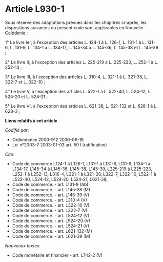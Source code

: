 # Article L930-1

Sous réserve des adaptations prévues dans les chapitres ci-après, les dispositions suivantes du présent code sont applicables
en Nouvelle-Calédonie :

1° Le livre Ier, à l'exception des articles L. 124-1 à L. 126-1, L. 131-1 à L. 131-6, L. 131-9, L. 134-1 à L. 134-17, L.
145-34 à L. 145-36, L. 145-38 et L. 145-39 ;

2° Le livre II, à l'exception des articles L. 225-219 à L. 225-223, L. 252-1 à L. 252-13 ;

3° Le livre III, à l'exception des articles L. 310-4, L. 321-1 à L. 321-38, L. 322-7 et L. 322-10 ;

4° Le livre V, à l'exception des articles L. 522-1 à L. 522-40, L. 524-12, L. 524-20 et L. 524-21 ;

5° Le livre VI, à l'exception des articles L. 621-38, L. 621-132 et L. 628-1 à L. 628-3 ;

**Liens relatifs à cet article**

_Codifié par_:

  - Ordonnance 2000-912 2000-09-18
  - Loi n°2003-7 2003-01-03 art. 50 I (ratification)

_Cite_:

  - Code de commerce L124-1 à L126-1, L131-1 à L131-6, L131-9, L134-1 à L134-17, L145-34 à L145-36, L145-38, L145-39, L225-219 à L225-223, L252-1 à L252-13, L310-4, L321-1 à L321-38, L322-7, L322-10, L522-1 à L522-40, L524-12, L524-20, L524-21, L621-38,
  - Code de commerce. - art. L131-9 (Ab)
  - Code de commerce. - art. L145-38 (M)
  - Code de commerce. - art. L145-39 (V)
  - Code de commerce. - art. L310-4 (V)
  - Code de commerce. - art. L322-10 (V)
  - Code de commerce. - art. L322-7 (V)
  - Code de commerce. - art. L524-12 (V)
  - Code de commerce. - art. L524-20 (V)
  - Code de commerce. - art. L524-21 (V)
  - Code de commerce. - art. L621-132 (M)
  - Code de commerce. - art. L621-38 (M)

_Nouveaux textes_:

  - Code monétaire et financier - art. L742-2 (V)
